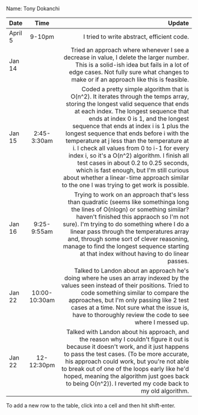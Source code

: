 Name: Tony Dokanchi

| Date    |     Time      |                                                                                                                                                                                                                                                                                                                                                                                                                                                                                                                                                                                                                                     Update |
|:--------|:-------------:|-------------------------------------------------------------------------------------------------------------------------------------------------------------------------------------------------------------------------------------------------------------------------------------------------------------------------------------------------------------------------------------------------------------------------------------------------------------------------------------------------------------------------------------------------------------------------------------------------------------------------------------------:|
| April 5 |    9-10pm     |                                                                                                                                                                                                                                                                                                                                                                                                                                                                                                                                                                                                 I tried to write abstract, efficient code. |
| Jan 14  |               |                                                                                                                                                                                                                                                                                                                                                                                                            Tried an approach where whenever I see a decrease in value, I delete the larger number. This is a solid-ish idea but fails in a lot of edge cases. Not fully sure what changes to make or if an approach like this is feasible. |
| Jan 15  |  2:45-3:30am  | Coded a pretty simple algorithm that is O(n^2). It iterates through the temps array, storing the longest valid sequence that ends at each index. The longest sequence that ends at index 0 is 1, and the longest sequence that ends at index i is 1 plus the longest sequence that ends before i with the temperature at j less than the temperature at i. I check all values from 0 to i-1 for every index i, so it's a O(n^2) algorithm. I finish all test cases in about 0.2 to 0.25 seconds, which is fast enough, but I'm still curious about whether a linear-time approach similar to the one I was trying to get work is possible. |
| Jan 16  |  9:25-9:55am  |                                                                                                                                                                                                                            Trying to work on an approach that's less than quadratic (seems like somethinga long the lines of O(nlogn) or something similar? haven't finished this appraoch so I'm not sure). I'm trying to do something where I do a linear pass through the temperatures array and, through some sort of clever reasoning, manage to find the longest sequence starting at that index without having to do linear passes. |
| Jan 22  | 10:00-10:30am |                                                                                                                                                                                                                                                                                                          Talked to Landon about an approach he's doing where he uses an array indexed by the values seen instead of their positions. Tried to code something similar to compare the approaches, but I'm only passing like 2 test cases at a time. Not sure what the issue is, have to thoroughly review the code to see where I messed up. |
| Jan 22  |  12-12:30pm   |                                                                                                                                                                                                                                                  Talked with Landon about his approach, and the reason why I couldn't figure it out is because it doesn't work, and it just happens to pass the test cases. (To be more accurate, his approach could work, but you're not able to break out of one of the loops early like he'd hoped, meaning the algorithm just goes back to being O(n^2)). I reverted my code back to my old algorithm. |


To add a new row to the table, click into a cell and then hit shift-enter.